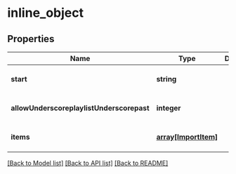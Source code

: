 # inline_object

## Properties
Name | Type | Description | Notes
------------ | ------------- | ------------- | -------------
**start** | **string** |  | [optional] [default to null]
**allowUnderscoreplaylistUnderscorepast** | **integer** |  | [optional] [default to null]
**items** | [**array[ImportItem]**](ImportItem.md) |  | [optional] [default to null]

[[Back to Model list]](../README.md#documentation-for-models) [[Back to API list]](../README.md#documentation-for-api-endpoints) [[Back to README]](../README.md)


